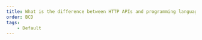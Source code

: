 ```yaml
---
title: What is the difference between HTTP APIs and programming language APIs?
order: BCD
tags:
    - Default
---
```

